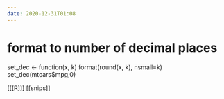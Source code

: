 ```yaml
---
date: 2020-12-31T01:08
---
```


# format to number of decimal places

set_dec <- function(x, k) format(round(x, k), nsmall=k)
set_dec(mtcars$mpg,0)

[[[R]]]
[[snips]]